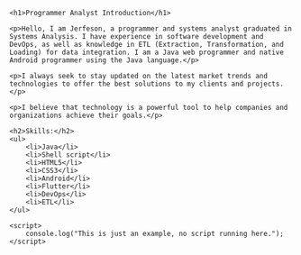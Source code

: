 <!DOCTYPE html>
<html lang="en-US">
<head>
    <meta charset="UTF-8">
    <meta name="viewport" content="width=device-width, initial-scale=1.0">
    <title>Programmer Analyst Introduction</title>

    <h1>Programmer Analyst Introduction</h1>

    <p>Hello, I am Jerfeson, a programmer and systems analyst graduated in Systems Analysis. I have experience in software development and DevOps, as well as knowledge in ETL (Extraction, Transformation, and Loading) for data integration. I am a Java web programmer and native Android programmer using the Java language.</p>

    <p>I always seek to stay updated on the latest market trends and technologies to offer the best solutions to my clients and projects.</p>

    <p>I believe that technology is a powerful tool to help companies and organizations achieve their goals.</p>

    <h2>Skills:</h2>
    <ul>
        <li>Java</li>
        <li>Shell script</li>
        <li>HTML5</li>
        <li>CSS3</li>
        <li>Android</li>
        <li>Flutter</li>
        <li>DevOps</li>
        <li>ETL</li>
    </ul>

    <script>
        console.log("This is just an example, no script running here.");
    </script>
</body>
</html>
